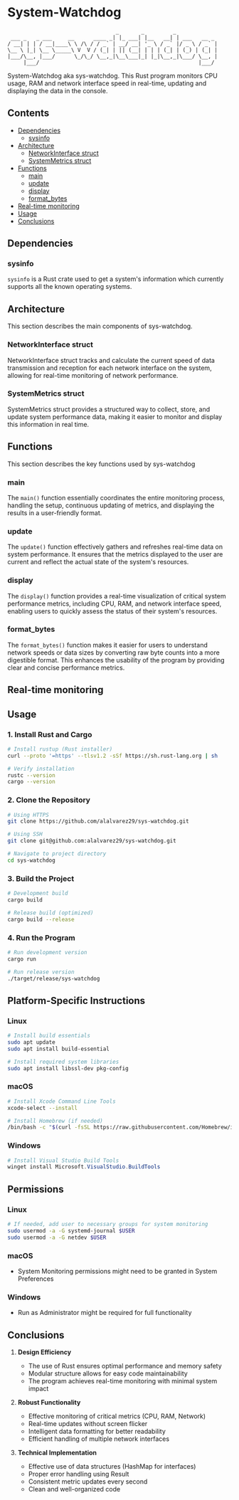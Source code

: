 # System-Watchdog

```
                                  _       _         _             
 ___ _   _ ___     __      ____ _| |_ ___| |__   __| | ___   __ _ 
/ __| | | / __|____\ \ /\ / / _` | __/ __| '_ \ / _` |/ _ \ / _` |
\__ \ |_| \__ \_____\ V  V / (_| | || (__| | | | (_| | (_) | (_| |
|___/\__, |___/      \_/\_/ \__,_|\__\___|_| |_|\__,_|\___/ \__, |
     |___/                                                  |___/ 
```

System-Watchdog aka sys-watchdog. This Rust program monitors CPU usage, RAM and network interface speed in real-time, updating and displaying the data in the console.

## Contents

- [Dependencies](#dependencies)
    - [sysinfo](#sysinfo)
- [Architecture](#architecture)
    - [NetworkInterface struct](#networkinterface-struct)
    - [SystemMetrics struct](#systemmetrics-struct)
- [Functions](#functions)
    - [main](#main)
    - [update](#update)
    - [display](#display)
    - [format_bytes](#format_bytes)
- [Real-time monitoring](#real-time-monitoring)
- [Usage](#usage)
- [Conclusions](#conclusions)

## Dependencies

### sysinfo

`sysinfo` is a Rust crate used to get a system's information which currently supports all the known operating systems.

## Architecture

This section describes the main components of sys-watchdog.

### NetworkInterface struct

NetworkInterface struct tracks and calculate the current speed of data transmission and reception for each network interface on the system, allowing for real-time monitoring of network performance.

### SystemMetrics struct

SystemMetrics struct provides a structured way to collect, store, and update system performance data, making it easier to monitor and display this information in real time.

## Functions

This section describes the key functions used by sys-watchdog

### main

The `main()` function essentially coordinates the entire monitoring process, handling the setup, continuous updating of metrics, and displaying the results in a user-friendly format.

### update

The `update()` function effectively gathers and refreshes real-time data on system performance. It ensures that the metrics displayed to the user are current and reflect the actual state of the system's resources.

### display

The `display()` function provides a real-time visualization of critical system performance metrics, including CPU, RAM, and network interface speed, enabling users to quickly assess the status of their system's resources.

### format_bytes

The `format_bytes()` function makes it easier for users to understand network speeds or data sizes by converting raw byte counts into a more digestible format. This enhances the usability of the program by providing clear and concise performance metrics.

## Real-time monitoring

## Usage

### 1. Install Rust and Cargo
```bash
# Install rustup (Rust installer)
curl --proto '=https' --tlsv1.2 -sSf https://sh.rust-lang.org | sh

# Verify installation
rustc --version
cargo --version
```

### 2. Clone the Repository
```bash
# Using HTTPS
git clone https://github.com/alalvarez29/sys-watchdog.git

# Using SSH
git clone git@github.com:alalvarez29/sys-watchdog.git

# Navigate to project directory
cd sys-watchdog
```

### 3. Build the Project
```bash
# Development build
cargo build

# Release build (optimized)
cargo build --release
```

### 4. Run the Program
```bash
# Run development version
cargo run

# Run release version
./target/release/sys-watchdog
```

## Platform-Specific Instructions

### Linux
```bash
# Install build essentials
sudo apt update
sudo apt install build-essential

# Install required system libraries
sudo apt install libssl-dev pkg-config
```

### macOS
```bash
# Install Xcode Command Line Tools
xcode-select --install

# Install Homebrew (if needed)
/bin/bash -c "$(curl -fsSL https://raw.githubusercontent.com/Homebrew/install/HEAD/install.sh)"
```

### Windows
```powershell
# Install Visual Studio Build Tools
winget install Microsoft.VisualStudio.BuildTools
```

## Permissions

### Linux
```bash
# If needed, add user to necessary groups for system monitoring
sudo usermod -a -G systemd-journal $USER
sudo usermod -a -G netdev $USER
```

### macOS
- System Monitoring permissions might need to be granted in System Preferences

### Windows
- Run as Administrator might be required for full functionality

## Conclusions

1. **Design Efficiency**
   - The use of Rust ensures optimal performance and memory safety
   - Modular structure allows for easy code maintainability
   - The program achieves real-time monitoring with minimal system impact

2. **Robust Functionality**
   - Effective monitoring of critical metrics (CPU, RAM, Network)
   - Real-time updates without screen flicker
   - Intelligent data formatting for better readability
   - Efficient handling of multiple network interfaces

3. **Technical Implementation**
   - Effective use of data structures (HashMap for interfaces)
   - Proper error handling using Result
   - Consistent metric updates every second
   - Clean and well-organized code
